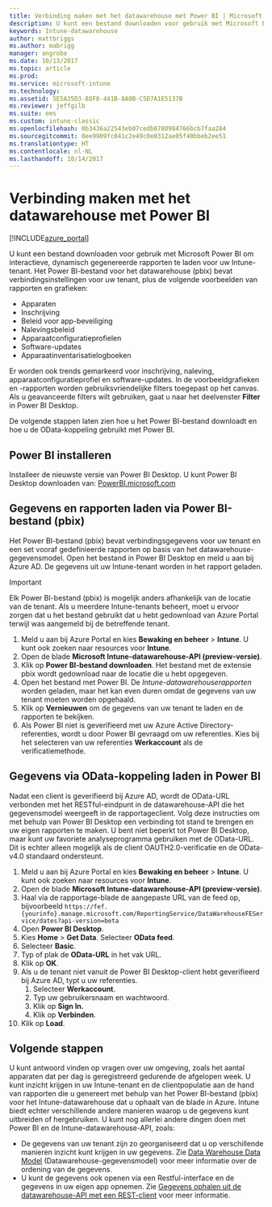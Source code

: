 ```yaml
---
title: Verbinding maken met het datawarehouse met Power BI | Microsoft Docs
description: U kunt een bestand downloaden voor gebruik met Microsoft Power BI om interactieve, dynamisch gegenereerde rapporten te laden voor uw Intune-tenant.
keywords: Intune-datawarehouse
author: mattbriggs
ms.author: mabrigg
manager: angrobe
ms.date: 10/13/2017
ms.topic: article
ms.prod: 
ms.service: microsoft-intune
ms.technology: 
ms.assetid: 5E5A35D3-88F8-441B-8A0B-C5D7A1E5137B
ms.reviewer: jeffgilb
ms.suite: ems
ms.custom: intune-classic
ms.openlocfilehash: 0b3436a22543eb07cedb0780984766bcb7faa284
ms.sourcegitcommit: 0ee9909fc041c2e49c0e0312ae05f40bbeb2ee51
ms.translationtype: HT
ms.contentlocale: nl-NL
ms.lasthandoff: 10/14/2017
---
```

# <a name="connect-to-the-data-warehouse-with-power-bi"></a>Verbinding maken met het datawarehouse met Power BI

[!INCLUDE[azure_portal](./includes/azure_portal.md)]

U kunt een bestand downloaden voor gebruik met Microsoft Power BI om interactieve, dynamisch gegenereerde rapporten te laden voor uw Intune-tenant. Het Power BI-bestand voor het datawarehouse (pbix) bevat verbindingsinstellingen voor uw tenant, plus de volgende voorbeelden van rapporten en grafieken:  

  -  Apparaten
  -  Inschrijving
  -  Beleid voor app-beveiliging
  -  Nalevingsbeleid
  -  Apparaatconfiguratieprofielen
  -  Software-updates
  -  Apparaatinventarisatielogboeken

Er worden ook trends gemarkeerd voor inschrijving, naleving, apparaatconfiguratieprofiel en software-updates. In de voorbeeldgrafieken en -rapporten worden gebruiksvriendelijke filters toegepast op het canvas. Als u geavanceerde filters wilt gebruiken, gaat u naar het deelvenster **Filter** in Power BI Desktop.

De volgende stappen laten zien hoe u het Power BI-bestand downloadt en hoe u de OData-koppeling gebruikt met Power BI.

## <a name="install-power-bi"></a>Power BI installeren

Installeer de nieuwste versie van Power BI Desktop. U kunt Power BI Desktop downloaden van: [PowerBI.microsoft.com](https://powerbi.microsoft.com/en-us/desktop)

## <a name="load-the-data-and-reports-using-the-power-bi-file-pbix"></a>Gegevens en rapporten laden via Power BI-bestand (pbix)

Het Power BI-bestand (pbix) bevat verbindingsgegevens voor uw tenant en een set vooraf gedefinieerde rapporten op basis van het datawarehouse-gegevensmodel. Open het bestand in Power BI Desktop en meld u aan bij Azure AD. De gegevens uit uw Intune-tenant worden in het rapport geladen.

> [!Important]  
> Elk Power BI-bestand (pbix) is mogelijk anders afhankelijk van de locatie van de tenant. Als u meerdere Intune-tenants beheert, moet u ervoor zorgen dat u het bestand gebruikt dat u hebt gedownload van Azure Portal terwijl was aangemeld bij de betreffende tenant.  

1.  Meld u aan bij Azure Portal en kies **Bewaking en beheer** > **Intune**. U kunt ook zoeken naar resources voor **Intune**.  
2.  Open de blade **Microsoft Intune-datawarehouse-API (preview-versie)**.
3.  Klik op **Power BI-bestand downloaden**. Het bestand met de extensie pbix wordt gedownload naar de locatie die u hebt opgegeven.
4.  Open het bestand met Power BI. De *Intune-datawarehouserapporten* worden geladen, maar het kan even duren omdat de gegevens van uw tenant moeten worden opgehaald.
5.  Klik op **Vernieuwen** om de gegevens van uw tenant te laden en de rapporten te bekijken.
6.  Als Power BI niet is geverifieerd met uw Azure Active Directory-referenties, wordt u door Power BI gevraagd om uw referenties. Kies bij het selecteren van uw referenties **Werkaccount** als de verificatiemethode.

## <a name="load-the-data-in-power-bi-using-the-odata-link"></a>Gegevens via OData-koppeling laden in Power BI

Nadat een client is geverifieerd bij Azure AD, wordt de OData-URL verbonden met het RESTful-eindpunt in de datawarehouse-API die het gegevensmodel weergeeft in de rapportageclient. Volg deze instructies om met behulp van Power BI Desktop een verbinding tot stand te brengen en uw eigen rapporten te maken. U bent niet beperkt tot Power BI Desktop, maar kunt uw favoriete analyseprogramma gebruiken met de OData-URL. Dit is echter alleen mogelijk als de client OAUTH2.0-verificatie en de OData-v4.0 standaard ondersteunt.

1.  Meld u aan bij Azure Portal en kies **Bewaking en beheer** > **Intune**. U kunt ook zoeken naar resources voor **Intune**.  
2.  Open de blade **Microsoft Intune-datawarehouse-API (preview-versie)**.
3. Haal via de rapportage-blade de aangepaste URL van de feed op, bijvoorbeeld `https://fef.{yourinfo}.manage.microsoft.com/ReportingService/DataWarehouseFEService/dates?api-version=beta`
4. Open **Power BI Desktop**.
5. Kies **Home** > **Get Data**. Selecteer **OData feed**.
6. Selecteer **Basic**.
7. Typ of plak de **OData-URL** in het vak URL.
8. Klik op **OK**.
9. Als u de tenant niet vanuit de Power BI Desktop-client hebt geverifieerd bij Azure AD, typt u uw referenties.  
    1.  Selecteer **Werkaccount**.  
    2.  Typ uw gebruikersnaam en wachtwoord.  
    3.  Klik op **Sign In.**  
    4.  Klik op **Verbinden**.  
10. Klik op **Load**.

## <a name="next-steps"></a>Volgende stappen

U kunt antwoord vinden op vragen over uw omgeving, zoals het aantal apparaten dat per dag is geregistreerd gedurende de afgelopen week. U kunt inzicht krijgen in uw Intune-tenant en de clientpopulatie aan de hand van rapporten die u genereert met behulp van het Power BI-bestand (pbix) voor het Intune-datawarehouse dat u ophaalt van de blade in Azure. Intune biedt echter verschillende andere manieren waarop u de gegevens kunt uitbreiden of hergebruiken. U kunt nog allerlei andere dingen doen met Power BI en de Intune-datawarehouse-API, zoals:

<!-- -  You can use Power BI Desktop to create additional report types with your data. For example, you could create a custom chart representing the ratio of device manufactures in your enterprise. For more information about creating custom reports with Power BI and the Intune Data Warehouse, see `BLOG POST ON POWER BI`. -->
 -  De gegevens van uw tenant zijn zo georganiseerd dat u op verschillende manieren inzicht kunt krijgen in uw gegevens. Zie [Data Warehouse Data Model](reports-ref-data-model.md) (Datawarehouse-gegevensmodel) voor meer informatie over de ordening van de gegevens.
 -  U kunt de gegevens ook openen via een Restful-interface en de gegevens in uw eigen app opnemen. Zie [Gegevens ophalen uit de datawarehouse-API met een REST-client](reports-proc-data-rest.md) voor meer informatie.

